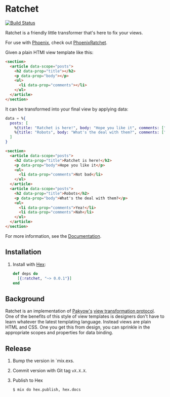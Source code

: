 # Ratchet

[![Build Status](https://travis-ci.org/iamvery/ratchet.svg?branch=master)](https://travis-ci.org/iamvery/ratchet)

Ratchet is a friendly little transformer that's here to fix your views.

For use with [Phoenix][phoenix], check out [PhoenixRatchet][phoenix-ratchet].

Given a plain HTMl view template like this:

```html
<section>
  <article data-scope="posts">
    <h2 data-prop="title"></h2>
    <p data-prop="body"></p>
    <ul>
      <li data-prop="comments"></li>
    </ul>
  </article>
</section>
```

It can be transformed into your final view by applying data:

```elixir
data = %{
  posts: [
    %{title: "Ratchet is here!", body: "Hope you like it", comments: ["Not bad"]},
    %{title: "Robots", body: "What's the deal with them?", comments: ["Yea!", "Nah"]},
  ]
}
```

```html
<section>
  <article data-scope="posts">
    <h2 data-prop="title">Ratchet is here!</h2>
    <p data-prop="body">Hope you like it</p>
    <ul>
      <li data-prop="comments">Not bad</li>
    </ul>
  </article>
  <article data-scope="posts">
    <h2 data-prop="title">Robots</h2>
    <p data-prop="body">What's the deal with them?</p>
    <ul>
      <li data-prop="comments">Yea!</li>
      <li data-prop="comments">Nah</li>
    </ul>
  </article>
</section>
```

For more information, see the [Documentation][docs].

## Installation

1. Install with [Hex][hex]:

   ```elixir
   def deps do
     [{:ratchet, "~> 0.0.1"}]
   end
   ```

## Background

Ratchet is an implementation of [Pakyow's][pakyow] [view transformation protocol][vtp].
One of the benefits of this style of view templates is designers don't have to learn whatever the latest templating language.
Instead views are plain HTML and CSS.
One you get this from design, you can sprinkle in the appropriate scopes and properties for data binding.

## Release

1. Bump the version in `mix.exs.
1. Commit version with Git tag `vX.X.X`.
1. Publish to Hex

   ```
   $ mix do hex.publish, hex.docs
   ```


[phoenix]: http://www.phoenixframework.org/
[phoenix-ratchet]: https://github.com/iamvery/phoenix_ratchet
[pakyow]: https://pakyow.org
[docs]: https://hexdocs.pm/ratchet
[hex]: https://hex.pm/
[vtp]: https://pakyow.org/docs/concepts/view-transformation-protocol
